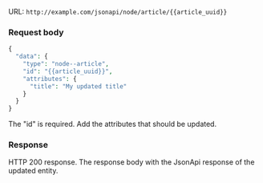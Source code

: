 URL: `http://example.com/jsonapi/node/article/{{article_uuid}}`

### Request body

```php
{
  "data": {
    "type": "node--article",
    "id": "{{article_uuid}}",
    "attributes": {
      "title": "My updated title"
    }
  }
}

```

The "id" is required. Add the attributes that should be updated.

### Response

HTTP 200 response. The response body with the JsonApi response of the updated entity.
